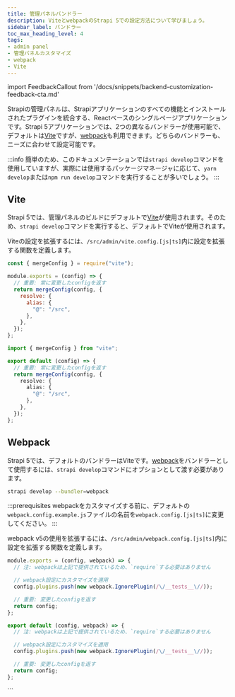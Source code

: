 ```yaml
---
title: 管理パネルバンドラー
description: ViteとwebpackのStrapi 5での設定方法について学びましょう。
sidebar_label: バンドラー
toc_max_heading_level: 4
tags:
- admin panel 
- 管理パネルカスタマイズ
- webpack
- Vite
---
```


import FeedbackCallout from '/docs/snippets/backend-customization-feedback-cta.md'

Strapiの管理パネルは、Strapiアプリケーションのすべての機能とインストールされたプラグインを統合する、Reactベースのシングルページアプリケーションです。Strapi 5アプリケーションでは、2つの異なるバンドラーが使用可能で、デフォルトは[Vite](#vite)ですが、[webpack](#webpack)も利用できます。どちらのバンドラーも、ニーズに合わせて設定可能です。

:::info
簡単のため、このドキュメンテーションでは`strapi develop`コマンドを使用していますが、実際には使用するパッケージマネージャに応じて、`yarn develop`または`npm run develop`コマンドを実行することが多いでしょう。
:::

## Vite

Strapi 5では、管理パネルのビルドにデフォルトで[Vite](https://vitejs.dev/)が使用されます。そのため、`strapi develop`コマンドを実行すると、デフォルトでViteが使用されます。

Viteの設定を拡張するには、`/src/admin/vite.config.[js|ts]`内に設定を拡張する関数を定義します。

<Tabs groupId="js-ts">
<TabItem value="js" label="JavaScript">

```js title="/src/admin/vite.config.js"
const { mergeConfig } = require("vite");

module.exports = (config) => {
  // 重要: 常に変更したconfigを返す
  return mergeConfig(config, {
    resolve: {
      alias: {
        "@": "/src",
      },
    },
  });
};
```

</TabItem>

<TabItem value="ts" label="TypeScript">

```ts title="/src/admin/vite.config.ts"
import { mergeConfig } from "vite";

export default (config) => {
  // 重要: 常に変更したconfigを返す
  return mergeConfig(config, {
    resolve: {
      alias: {
        "@": "/src",
      },
    },
  });
};
```

</TabItem>
</Tabs>

## Webpack

Strapi 5では、デフォルトのバンドラーはViteです。[webpack](https://webpack.js.org/)をバンドラーとして使用するには、`strapi develop`コマンドにオプションとして渡す必要があります。

```bash
strapi develop --bundler=webpack
```

:::prerequisites
webpackをカスタマイズする前に、デフォルトの`webpack.config.example.js`ファイルの名前を`webpack.config.[js|ts]`に変更してください。
:::

webpack v5の使用を拡張するには、`/src/admin/webpack.config.[js|ts]`内に設定を拡張する関数を定義します。

<Tabs groupId="js-ts">
<TabItem value="js" label="JavaScript">

```js title="/src/admin/webpack.config.js"
module.exports = (config, webpack) => {
  // 注: webpackは上記で提供されているため、`require`する必要はありません

  // webpack設定にカスタマイズを適用
  config.plugins.push(new webpack.IgnorePlugin(/\/__tests__\//));

  // 重要: 変更したconfigを返す
  return config;
};
```

</TabItem>

<TabItem value="ts" label="TypeScript">

```ts title="/src/admin/webpack.config.ts"
export default (config, webpack) => {
  // 注: webpackは上記で提供されているため、`require`する必要はありません

  // webpack設定にカスタマイズを適用
  config.plugins.push(new webpack.IgnorePlugin(/\/__tests__\//));

  // 重要: 変更したconfigを返す
  return config;
};
```

</TabItem>
</Tabs>
```